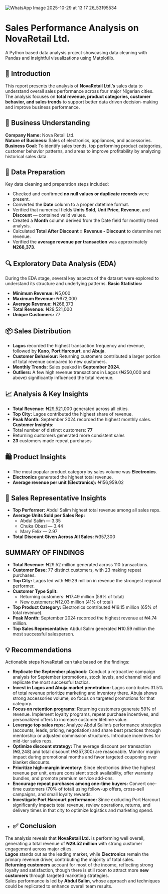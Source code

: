 ![WhatsApp Image 2025-10-29 at 13 17 26_53195534](https://github.com/user-attachments/assets/91763326-bdec-4e86-967b-541ce9e3fc72)
# Sales Performance Analysis on NovaRetail Ltd.
A Python based data analysis project showcasing data cleaning with Pandas and insightful visualizations using Matplotlib.
## 📘 Introduction
This report presents the analysis of **NovaRetail Ltd.’s** sales data to understand overall sales performance across four major Nigerian cities.  
The analysis focuses on **total revenue, product categories, customer behavior, and sales trends** to support better data driven decision-making and improve business performance.
 ## 🏢 Business Understanding
**Company Name:** Nova Retail Ltd.  
**Nature of Business:** Sales of electronics, appliances, and accessories.  
**Business Goal:** To identify sales trends, top performing product categories, customer behavior patterns, and areas to improve profitability by analyzing historical sales data.
## 🧹 Data Preparation
Key data cleaning and preparation steps included:
- Checked and confirmed **no null values or duplicate records** were present.  
- Converted the **Date** column to a proper datetime format.  
- Verified that numerical fields **Units Sold**, **Unit Price**, **Revenue**, and **Discount** — contained valid values.  
- Created a **Month** column derived from the Date field for monthly trend analysis.  
- Calculated **Total After Discount = Revenue - Discount** to determine net revenue.  
- Verified the **average revenue per transaction** was approximately **₦268,373**.
## 🔍 Exploratory Data Analysis (EDA)
During the EDA stage, several key aspects of the dataset were explored to understand its structure and underlying patterns.
**Basic Statistics:**  
- **Minimum Revenue:** ₦5,000  
- **Maximum Revenue:** ₦972,000  
- **Average Revenue:**  ₦268,373  
- **Total Revenue:** ₦29,521,000  
- **Unique Customers:** 77  
## 📦 Sales Distribution
- **Lagos** recorded the highest transaction frequency and revenue, followed by **Kano**, **Port Harcourt**, and **Abuja**.  
- **Customer Behaviour:** Returning customers contributed a larger portion of total revenue compared to new customers.  
- **Monthly Trends:** Sales peaked in **September 2024**.  
- **Outliers:** A few high revenue transactions in Lagos (₦250,000 and above) significantly influenced the total revenue.
## 📈 Analysis & Key Insights
- **Total Revenue:** ₦29,521,000 generated across all cities.  
- **Top City:** Lagos contributed the highest share of revenue.  
- **Peak Month:** September 2024 recorded the highest monthly sales.  
**Customer Insights:**  
- Total number of distinct customers: **77**  
- Returning customers generated more consistent sales  
- **23** customers made repeat purchases  
## 🛍️ Product Insights
- The most popular product category by sales volume was **Electronics**.  
- **Electronics** generated the highest total revenue.  
- **Average revenue per unit (Electronics):** ₦156,959.02  
## 👥 Sales Representative Insights
- **Top Performer:** Abdul Salim highest total revenue among all sales reps.  
- **Average Units Sold per Sales Rep:**  
  - Abdul Salim — 3.35  
  - Chuka Obazi — 3.44  
  - Mary Felix — 2.97  
- **Total Discount Given Across All Sales:** ₦357,300
## SUMMARY OF FINDINGS
- **Total Revenue:** ₦29.52 million generated across 110 transactions.  
- **Customer Base:** 77 distinct customers, with 23 making repeat purchases.  
- **Top City:** Lagos led with ₦9.29 million in revenue the strongest regional performer.  
- **Customer Type Split:**  
  - Returning customers: ₦17.49 million (59% of total)  
  - New customers: ₦12.03 million (41% of total)  
- **Top Product Category:** Electronics contributed ₦19.15 million (65% of total revenue).  
- **Peak Month:** September 2024 recorded the highest revenue at ₦4.74 million.  
- **Top Sales Representative:** Abdul Salim generated ₦10.59 million the most successful salesperson.
## 💡 Recommendations
Actionable steps NovaRetail can take based on the findings:
- **Replicate the September playbook:** Conduct a retroactive campaign analysis for September (promotions, stock levels, and channel mix) and replicate the most successful tactics.
- **Invest in Lagos and Abuja market penetration:** Lagos contributes 31.5% of total revenue prioritize marketing and inventory there. Abuja shows strong accessories volume, so focus on targeted promotions for that category.
- **Focus on retention programs:** Returning customers generate 59% of revenue. Implement loyalty programs, repeat purchase incentives, and personalized offers to increase customer lifetime value.
- **Leverage top sales reps:** Analyze Abdul Salim’s performance strategies (accounts, leads, pricing, negotiation) and share best practices through mentorship or adjusted commission structures. Introduce incentives for mid-tier sales reps.
- **Optimize discount strategy:** The average discount per transaction (₦3,248) and total discount (₦357,300) are reasonable. Monitor margin impact during promotional months and favor targeted couponing over blanket discounts.
- **Prioritize high-margin inventory:** Since electronics drive the highest revenue per unit, ensure consistent stock availability, offer warranty bundles, and promote premium service add-ons.
- **Encourage repeat purchases among one-time buyers:** Convert one-time customers (70% of total) using follow-up offers, cross-sell campaigns, and small loyalty rewards.
- **Investigate Port Harcourt performance:** Since excluding Port Harcourt significantly impacts total revenue, review operations, returns, and delivery times in that city to optimize logistics and marketing spend.
- ## ✅ Conclusion
The analysis reveals that **NovaRetail Ltd.** is performing well overall, generating a total revenue of **₦29.52 million** with strong customer engagement across major cities.  
**Lagos** stands out as the leading market, while **Electronics** remain the primary revenue driver, contributing the majority of total sales.  
**Returning customers** account for most of the income, reflecting strong loyalty and satisfaction, though there is still room to attract more **new customers** through targeted marketing strategies.  
Sales performance is led by **Abdul Salim**, whose approach and techniques could be replicated to enhance overall team results.


 







